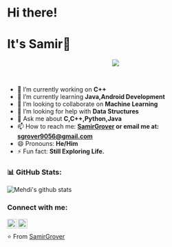 # Hi there!
# It's Samir👋

<div align="center">

![](https://komarev.com/ghpvc/?username=SamirGrover)

</div>
<br/>

- 🔭 I’m currently working on **C++**
- 🌱 I’m currently learning **Java,Android Development**
- 👯 I’m looking to collaborate on **Machine Learning**
- 🤔 I’m looking for help with **Data Structures**
- 💬 Ask me about **C,C++,Python,Java**
- 📫 How to reach me: **[SamirGrover](https://www.linkedin.com/in/samirgrover786/) or email me at: sgrover9056@gmail.com**
- 😄 Pronouns: **He/Him**
- ⚡ Fun fact: **Still Exploring Life.**

 
### 📊 GitHub Stats:
![Mehdi's github stats](https://github-readme-stats.vercel.app/api?username=SamirGrover&show_icons=true&hide_border=true&theme=dracula&count_private=true)

### Connect with me:
[<img align="left" alt="Samir Grover" width="22px" src="https://www.flaticon.com/svg/static/icons/svg/174/174857.svg" />][linkedin]
[<img align="left" alt="SamirGrover | GitHub" width="22px" src="https://www.flaticon.com/svg/static/icons/svg/25/25231.svg" />][github]
<br/>

[linkedin]: https://www.linkedin.com/in/samirgrover786/
[instagram]: https://www.instagram.com/
[github]: https://github.com/SamirGrover
⭐️ From [SamirGrover](https://github.com/SamirGrover)

